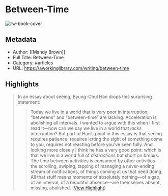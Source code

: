 # Between-Time

![rw-book-cover](https://readwise-assets.s3.amazonaws.com/static/images/article1.be68295a7e40.png)

## Metadata
- Author: [[Mandy Brown]]
- Full Title: Between-Time
- Category: #articles
- URL: https://aworkinglibrary.com/writing/between-time

## Highlights

> In an essay about seeing, Byung-Chul Han drops this surprising statement:
>  > Today we live in a world that is very poor in interruption; “betweens” and “between-time” are lacking. Acceleration is abolishing all intervals.
>  I wanted to argue with this when I first read it—how can we say we live in a world that *lacks* interruption? But part of Han’s point in this essay is that seeing requires patience, requires letting the sight of something come to you, requires not reacting before you’ve seen fully. And looking more closely I think he has a very good point: which is that we live in a world full of *distractions* but short on *breaks*. The time between activities is consumed by other activities—the scrolling, swiping, tapping of managing a never-ending stream of notifications, of things coming at us that need doing. All that stuff means moments of absolutely nothing—of a gap, of an interval, of a beautiful absence—are themselves absent, missing, abolished. ([View Highlight](https://read.readwise.io/read/01gqc78zvs7x2f2nkvxed3k5r7))

